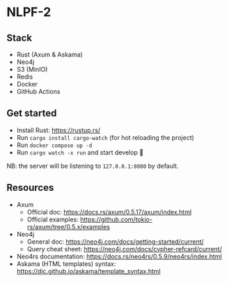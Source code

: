 # NLPF-2

## Stack

- Rust (Axum & Askama)
- Neo4j
- S3 (MinIO)
- Redis
- Docker
- GitHub Actions

## Get started

- Install Rust: https://rustup.rs/
- Run `cargo install cargo-watch` (for hot reloading the project)
- Run `docker compose up -d`
- Run `cargo watch -x run` and start develop 🚀

NB: the server will be listening to `127.0.0.1:8080` by default.

## Resources

- Axum
  - Official doc: https://docs.rs/axum/0.5.17/axum/index.html
  - Official examples: https://github.com/tokio-rs/axum/tree/0.5.x/examples
- Neo4j
  - General doc: https://neo4j.com/docs/getting-started/current/
  - Query cheat sheet: https://neo4j.com/docs/cypher-refcard/current/
- Neo4rs documentation: https://docs.rs/neo4rs/0.5.9/neo4rs/index.html
- Askama (HTML templates) syntax: https://djc.github.io/askama/template_syntax.html
